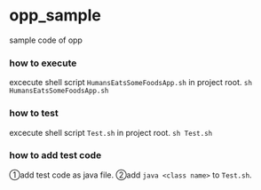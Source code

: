 # opp_sample
sample code of opp

### how to execute
excecute shell script `HumansEatsSomeFoodsApp.sh` in project root.
`sh HumansEatsSomeFoodsApp.sh`

### how to test
excecute shell script `Test.sh` in project root.
`sh Test.sh`

### how to add test code
①add test code as java file.
②add `java <class name>` to `Test.sh`.
